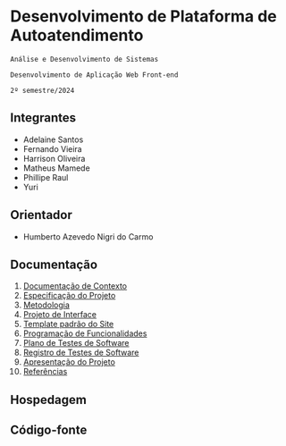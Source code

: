 # Desenvolvimento de Plataforma de Autoatendimento

`Análise e Desenvolvimento de Sistemas`

`Desenvolvimento de Aplicação Web Front-end`

`2º semestre/2024`

## Integrantes

- Adelaine Santos
- Fernando Vieira
- Harrison Oliveira
- Matheus Mamede
- Phillipe Raul
- Yuri

## Orientador

- Humberto Azevedo Nigri do Carmo

## Documentação

1. [Documentação de Contexto]()
2. [Especificação do Projeto]()
3. [Metodologia]()
4. [Projeto de Interface]()
5. [Template padrão do Site]()
6. [Programação de Funcionalidades]()
7. [Plano de Testes de Software]()
8. [Registro de Testes de Software]()
9. [Apresentação do Projeto]()
10. [Referências]()

## Hospedagem

## Código-fonte




